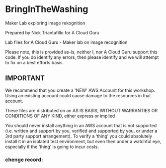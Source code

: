 # BringInTheWashing
Maker Lab exploring image rekognition

Prepared by Nick Triantafillo for A Cloud Guru

Lab files for A Cloud Guru - Maker lab on image recognition

Please note, this is provided as-is, neither I, nor A Cloud Guru support this code. If you do identify any errors, then please identify and we will attempt to fix on a best efforts basis.

## IMPORTANT 
We recommend that you create a 'NEW' AWS Account for this workshop. Using an existing account could cause damage to the resources in that account.

These files are distributed on an AS IS BASIS, WITHOUT WARRANTIES OR CONDITIONS OF ANY KIND, either express or implied

You should never install anything in an AWS account that is not supported (i.e. written and support by you, verified and supported by you, or under a 3rd party support arrangement). To verify a ‘thing’ you could absolutely install it in an isolated test environment, but even then under a watchful eye, especially if the ‘thing’ is going to incur costs.

### chenge record:

